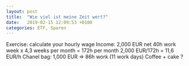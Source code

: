 ```yaml
---
layout: post
title:  "Wie viel ist meine Zeit wert?"
date:   2019-02-15 12:09:53 +0100
categories: ETF, Sparen
---
```


Exercise: calculate your hourly wage
Income: 2,000 EUR net
40h work week x 4,3 weeks per month = 172h per month
2,000 EUR/172h = 11,6 EUR/h
Chanel bag: 1,000 EUR => 86h work (11 work days)
Coffee + cake ?

